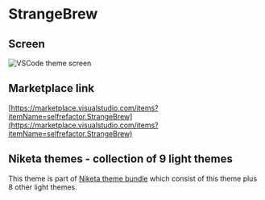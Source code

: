 # StrangeBrew

## Screen

![VSCode theme screen](https://github.com/selfrefactor/niketa-themes/blob/master/packages/strange_brew/theme/strange.brew.png?raw=true)

## Marketplace link

[https://marketplace.visualstudio.com/items?itemName=selfrefactor.StrangeBrew](https://marketplace.visualstudio.com/items?itemName=selfrefactor.StrangeBrew)

## Niketa themes - collection of 9 light themes
 
This theme is part of [Niketa theme bundle](https://marketplace.visualstudio.com/items?itemName=selfrefactor.Niketa-theme) which consist of this theme plus 8 other light themes.